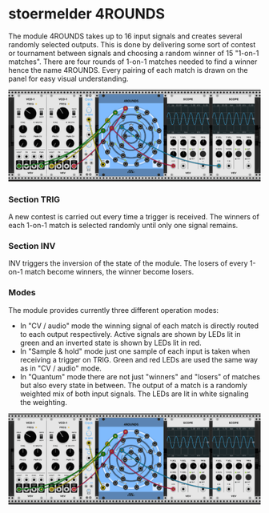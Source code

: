 # stoermelder 4ROUNDS

The module 4ROUNDS takes up to 16 input signals and creates several randomly selected outputs. This is done by delivering some sort of contest or tournament between signals and choosing a random winner of 15 "1-on-1 matches". There are four rounds of 1-on-1 matches needed to find a winner hence the name 4ROUNDS. Every pairing of each match is drawn on the panel for easy visual understanding.

![4ROUNDS Intro](./FourRounds-intro.gif)

### Section TRIG

A new contest is carried out every time a trigger is received. The winners of each 1-on-1 match is selected randomly until only one signal remains.

### Section INV

INV triggers the inversion of the state of the module. The losers of every 1-on-1 match become winners, the winner become losers.

### Modes

The module provides currently three different operation modes:

- In "CV / audio" mode the winning signal of each match is directly routed to each output respectively. Active signals are shown by LEDs lit in green and an inverted state is shown by LEDs lit in red.
- In "Sample & hold" mode just one sample of each input is taken when receiving a trigger on TRIG. Green and red LEDs are used the same way as in "CV / audio" mode.
- In "Quantum" mode there are not just "winners" and "losers" of matches but also every state in between. The output of a match is a randomly weighted mix of both input signals. The LEDs are lit in white signaling the weighting.

![4ROUNDS quantum mode](./FourRounds-quantum.gif)